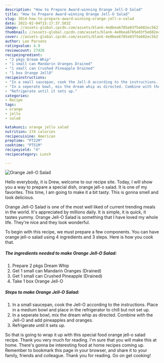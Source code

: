 ```yaml
---
description: "How to Prepare Award-winning Orange Jell-O Salad"
title: "How to Prepare Award-winning Orange Jell-O Salad"
slug: 3014-how-to-prepare-award-winning-orange-jell-o-salad
date: 2022-02-04T15:17:37.583Z
image: //assets-global.cpcdn.com/assets/blank-4e0bea6785e03f5e602ec562f230caae08da540cada707380b4fe1bbebba43da.png
thumbnail: //assets-global.cpcdn.com/assets/blank-4e0bea6785e03f5e602ec562f230caae08da540cada707380b4fe1bbebba43da.png
cover: //assets-global.cpcdn.com/assets/blank-4e0bea6785e03f5e602ec562f230caae08da540cada707380b4fe1bbebba43da.png
author: Leo Parsons
ratingvalue: 4.9
reviewcount: 27426
recipeingredient:
- "2 pkgs Dream Whip"
- "1 small can Mandarin Oranges Drained"
- "1 small can Crushed Pineapple Drained"
- "1 box Orange JellO"
recipeinstructions:
- "In a small saucepan, cook the Jell-O according to the instructions. Place in a medium bowl and place in the refrigerator to chill but not set up."
- "In a seperate bowl, mix the dream whip as directed. Combine with the Jell-O and add pineapples and oranges."
- "Refrigerate until it sets up."
categories:
- Recipe
tags:
- orange
- jello
- salad

katakunci: orange jello salad 
nutrition: 274 calories
recipecuisine: American
preptime: "PT22M"
cooktime: "PT51M"
recipeyield: "4"
recipecategory: Lunch

---
```



![Orange Jell-O Salad](//assets-global.cpcdn.com/assets/blank-4e0bea6785e03f5e602ec562f230caae08da540cada707380b4fe1bbebba43da.png)

Hello everybody, it is Drew, welcome to our recipe site. Today, I will show you a way to prepare a special dish, orange jell-o salad. It is one of my favorites. This time, I am going to make it a bit tasty. This is gonna smell and look delicious.

Orange Jell-O Salad is one of the most well liked of current trending meals in the world. It's appreciated by millions daily. It is simple, it is quick, it tastes yummy. Orange Jell-O Salad is something that I have loved my whole life. They're nice and they look wonderful.




To begin with this recipe, we must prepare a few components. You can have orange jell-o salad using 4 ingredients and 3 steps. Here is how you cook that.

<!--inarticleads1-->

##### The ingredients needed to make Orange Jell-O Salad:

1. Prepare 2 pkgs Dream Whip
1. Get 1 small can Mandarin Oranges (Drained)
1. Get 1 small can Crushed Pineapple (Drained)
1. Take 1 box Orange Jell-O




<!--inarticleads2-->

##### Steps to make Orange Jell-O Salad:

1. In a small saucepan, cook the Jell-O according to the instructions. Place in a medium bowl and place in the refrigerator to chill but not set up.
1. In a seperate bowl, mix the dream whip as directed. Combine with the Jell-O and add pineapples and oranges.
1. Refrigerate until it sets up.




So that is going to wrap it up with this special food orange jell-o salad recipe. Thank you very much for reading. I'm sure that you will make this at home. There's gonna be interesting food at home recipes coming up. Remember to bookmark this page in your browser, and share it to your family, friends and colleague. Thank you for reading. Go on get cooking!
